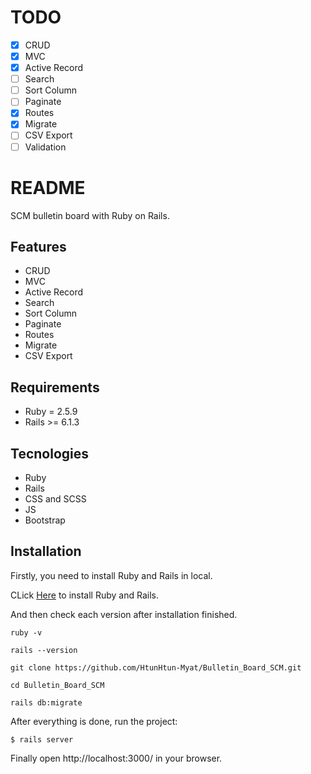# TODO

- [x] CRUD
- [x] MVC
- [x] Active Record
- [ ] Search
- [ ] Sort Column
- [ ] Paginate
- [x] Routes
- [x] Migrate
- [ ] CSV Export
- [ ] Validation

# README

SCM bulletin board with Ruby on Rails.

## Features

- CRUD
- MVC
- Active Record
- Search
- Sort Column
- Paginate
- Routes
- Migrate
- CSV Export

## Requirements

- Ruby = 2.5.9
- Rails >= 6.1.3

## Tecnologies

- Ruby
- Rails
- CSS and SCSS
- JS
- Bootstrap

## Installation

Firstly, you need to install Ruby and Rails in local.

CLick [Here](https://guides.rubyonrails.org/v5.0/getting_started.html) to install Ruby and Rails.

And then check each version after installation finished.

```
ruby -v

rails --version

```

```
git clone https://github.com/HtunHtun-Myat/Bulletin_Board_SCM.git

```

```
cd Bulletin_Board_SCM

```

```
rails db:migrate
```

After everything is done, run the project:

```
$ rails server
```

Finally open http://localhost:3000/ in your browser.
